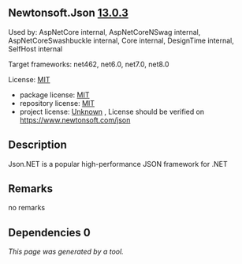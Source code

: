 Newtonsoft.Json [13.0.3](https://www.nuget.org/packages/Newtonsoft.Json/13.0.3)
--------------------

Used by: AspNetCore internal, AspNetCoreNSwag internal, AspNetCoreSwashbuckle internal, Core internal, DesignTime internal, SelfHost internal

Target frameworks: net462, net6.0, net7.0, net8.0

License: [MIT](../../../../licenses/mit) 

- package license: [MIT](https://licenses.nuget.org/MIT) 
- repository license: [MIT](https://github.com/JamesNK/Newtonsoft.Json) 
- project license: [Unknown](https://www.newtonsoft.com/json) , License should be verified on https://www.newtonsoft.com/json

Description
-----------
Json.NET is a popular high-performance JSON framework for .NET

Remarks
-----------
no remarks


Dependencies 0
-----------


*This page was generated by a tool.*